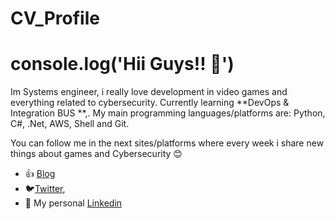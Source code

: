 # CV_Profile
# console.log('Hii Guys!! 👋')
Im Systems engineer, i really love development in video games and everything related to cybersecurity. Currently learning **DevOps & Integration BUS **,. My main programming languages/platforms are: Python, C#, .Net, AWS, Shell and Git.

You can follow me in the next sites/platforms where every week i share new things about games and Cybersecurity 😊
- 👍 [Blog](https://ciberseguridad-y-mas-cosas.blogspot.com)
- 🐦[Twitter](https://www.twitter.com/This_JD23 "Twitter profile"), 
- 💼 My personal [Linkedin](https://www.linkedin.com/in/juan-diego-borda-lombana23/")
